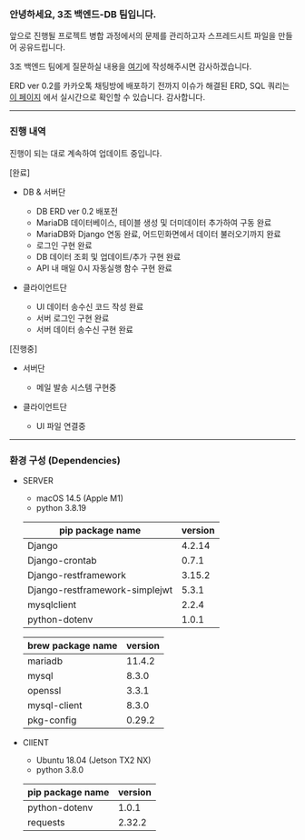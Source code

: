 ### 안녕하세요, 3조 백엔드-DB 팀입니다.

앞으로 진행될 프로젝트 병합 과정에서의 문제를 관리하고자 스프레드시트 파일을 만들어 공유드립니다.

3조 백엔드 팀에게 질문하실 내용을 [여기](https://docs.google.com/spreadsheets/d/18vAw3wEnwzzxgxT8H-mUfDs_zQrDpR-gX497ZFPqaRw/edit?gid=833081153#gid=833081153)에 작성해주시면 감사하겠습니다.

ERD ver 0.2를 카카오톡 채팅방에 배포하기 전까지 이슈가 해결된 ERD, SQL 쿼리는 [이 페이지](https://pretty-icebreaker-f34.notion.site/ERD-ver-0-2-79bc33afd7f24980ba2b1b7ee7db4d1a) 에서 실시간으로 확인할 수 있습니다. 감사합니다.

---

### 진행 내역

진행이 되는 대로 계속하여 업데이트 중입니다.

[완료]

-   DB & 서버단

    -   DB ERD ver 0.2 배포전
    -   MariaDB 데이터베이스, 테이블 생성 및 더미데이터 추가하여 구동 완료
    -   MariaDB와 Django 연동 완료, 어드민화면에서 데이터 불러오기까지 완료
    -   로그인 구현 완료
    -   DB 데이터 조회 및 업데이트/추가 구현 완료
    -   API 내 매일 0시 자동실행 함수 구현 완료

-   클라이언트단
    -   UI 데이터 송수신 코드 작성 완료
    -   서버 로그인 구현 완료
    -   서버 데이터 송수신 구현 완료

[진행중]

-   서버단

    -   메일 발송 시스템 구현중

-   클라이언트단
    -   UI 파일 연결중

---

### 환경 구성 (Dependencies)

-   SERVER

    -   macOS 14.5 (Apple M1)
    -   python 3.8.19

    | pip package name               | version |
    | ------------------------------ | ------- |
    | Django                         | 4.2.14  |
    | Django-crontab                 | 0.7.1   |
    | Django-restframework           | 3.15.2  |
    | Django-restframework-simplejwt | 5.3.1   |
    | mysqlclient                    | 2.2.4   |
    | python-dotenv                  | 1.0.1   |

    | brew package name | version |
    | ----------------- | ------- |
    | mariadb           | 11.4.2  |
    | mysql             | 8.3.0   |
    | openssl           | 3.3.1   |
    | mysql-client      | 8.3.0   |
    | pkg-config        | 0.29.2  |

-   ClIENT

    -   Ubuntu 18.04 (Jetson TX2 NX)
    -   python 3.8.0

    | pip package name | version |
    | ---------------- | ------- |
    | python-dotenv    | 1.0.1   |
    | requests         | 2.32.2  |
